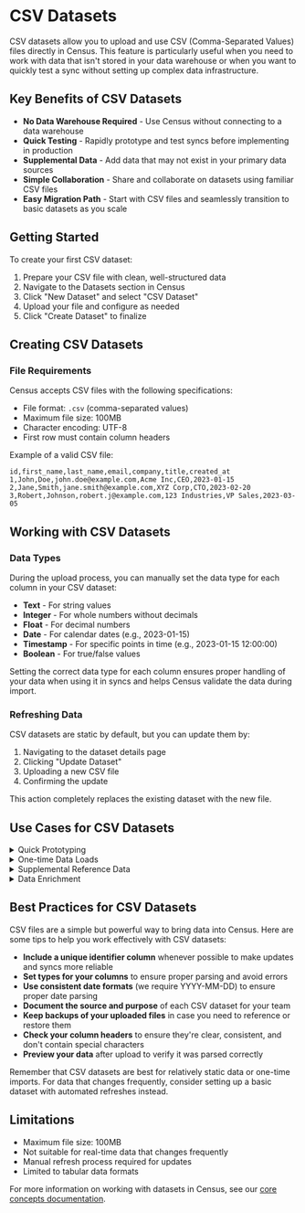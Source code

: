 # CSV Datasets

CSV datasets allow you to upload and use CSV (Comma-Separated Values) files directly in Census. This feature is particularly useful when you need to work with data that isn't stored in your data warehouse or when you want to quickly test a sync without setting up complex data infrastructure.

## Key Benefits of CSV Datasets

- **No Data Warehouse Required** - Use Census without connecting to a data warehouse
- **Quick Testing** - Rapidly prototype and test syncs before implementing in production
- **Supplemental Data** - Add data that may not exist in your primary data sources
- **Simple Collaboration** - Share and collaborate on datasets using familiar CSV files
- **Easy Migration Path** - Start with CSV files and seamlessly transition to basic datasets as you scale

## Getting Started

To create your first CSV dataset:

1. Prepare your CSV file with clean, well-structured data
2. Navigate to the Datasets section in Census
3. Click "New Dataset" and select "CSV Dataset"
4. Upload your file and configure as needed
5. Click "Create Dataset" to finalize

## Creating CSV Datasets

### File Requirements

Census accepts CSV files with the following specifications:

- File format: `.csv` (comma-separated values)
- Maximum file size: 100MB
- Character encoding: UTF-8
- First row must contain column headers

Example of a valid CSV file:

```csv
id,first_name,last_name,email,company,title,created_at
1,John,Doe,john.doe@example.com,Acme Inc,CEO,2023-01-15
2,Jane,Smith,jane.smith@example.com,XYZ Corp,CTO,2023-02-20
3,Robert,Johnson,robert.j@example.com,123 Industries,VP Sales,2023-03-05
```

## Working with CSV Datasets

### Data Types

During the upload process, you can manually set the data type for each column in your CSV dataset:

- **Text** - For string values
- **Integer** - For whole numbers without decimals
- **Float** - For decimal numbers
- **Date** - For calendar dates (e.g., 2023-01-15)
- **Timestamp** - For specific points in time (e.g., 2023-01-15 12:00:00)
- **Boolean** - For true/false values

Setting the correct data type for each column ensures proper handling of your data when using it in syncs and helps Census validate the data during import.

### Refreshing Data

CSV datasets are static by default, but you can update them by:

1. Navigating to the dataset details page
2. Clicking "Update Dataset"
3. Uploading a new CSV file
4. Confirming the update

This action completely replaces the existing dataset with the new file.

## Use Cases for CSV Datasets

<details>
<summary>Quick Prototyping</summary>

CSV datasets provide an excellent way to test and prototype your data workflows without making changes to your production data warehouse:

- Test new sync configurations with sample data before implementing in your warehouse
- Validate field mappings and transformations with controlled test data
- Experiment with different data structures and formats to find the optimal approach
- Create proof-of-concept syncs to demonstrate value before investing in full implementation

</details>

<details>
<summary>One-time Data Loads</summary>

For data that doesn't need regular updates, CSV datasets offer a straightforward solution:

- Upload customer lists for one-time marketing campaigns or outreach
- Import event attendees or webinar registrants for specific follow-up activities
- Load historical data for backfilling systems or analytics
- Import lead lists from trade shows or other offline events
- Upload contest or promotion participants for special communications

</details>

<details>
<summary>Supplemental Reference Data</summary>

CSV datasets are perfect for reference data that complements your warehouse data:

- Upload product catalogs or price lists that change infrequently
- Import geographic or demographic reference data for segmentation
- Add mapping tables for code translations or categorizations
- Import industry benchmarks or standards for comparison
- Upload postal code or region mappings for territory management

</details>

<details>
<summary>Data Enrichment</summary>

Enhance your existing data with additional information from external sources:

- Combine CSV data with warehouse data using Census's data enrichment features
- Upload third-party data that isn't available in your warehouse
- Add manual classifications or segments created by business teams
- Import scoring data or rankings from external systems
- Add supplemental attributes for more precise targeting

</details>

## Best Practices for CSV Datasets

CSV files are a simple but powerful way to bring data into Census. Here are some tips to help you work effectively with CSV datasets:

- **Include a unique identifier column** whenever possible to make updates and syncs more reliable
- **Set types for your columns** to ensure proper parsing and avoid errors
- **Use consistent date formats** (we require YYYY-MM-DD) to ensure proper date parsing
- **Document the source and purpose** of each CSV dataset for your team
- **Keep backups of your uploaded files** in case you need to reference or restore them
- **Check your column headers** to ensure they're clear, consistent, and don't contain special characters
- **Preview your data** after upload to verify it was parsed correctly

Remember that CSV datasets are best for relatively static data or one-time imports. For data that changes frequently, consider setting up a basic dataset with automated refreshes instead.

## Limitations

- Maximum file size: 100MB
- Not suitable for real-time data that changes frequently
- Manual refresh process required for updates
- Limited to tabular data formats

For more information on working with datasets in Census, see our [core concepts documentation](../core-concepts/datasets.md).
